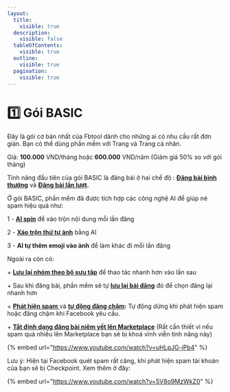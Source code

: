 ```yaml
---
layout:
  title:
    visible: true
  description:
    visible: false
  tableOfContents:
    visible: true
  outline:
    visible: true
  pagination:
    visible: true
---
```


# 1️⃣ Gói BASIC

Đây là gói cơ bản nhất của Fbtool dành cho những ai có nhu cầu rất đơn giản. Bạn có thể dùng phần mềm với Trang và Trang cá nhân.

Giá: **100.000** VND/tháng hoặc **600.000** VND/năm (Giảm giá 50% so với gói tháng)

Tính năng đầu tiên của gói BASIC là đăng bài ở hai chế độ : [**Đăng bài bình thường**](tinh-nang.md#che-do-1-dang-bai) và [**Đăng bài lần lượt**](tinh-nang.md#che-do-2-dang-lan-luot)**.**&#x20;

Ở gói BASIC, phần mềm đã được tích hợp các công nghệ AI để giúp né spam hiệu quả như:

1 - [**AI spin**](tinh-nang.md#id-4.-ai-spin) để xáo trộn nội dung mỗi lần đăng

2 - [**Xáo trộn thứ tự ảnh**](tinh-nang.md#id-14.-xao-tron-anh) bằng AI

3 - **AI tự thêm emoji vào ảnh** để làm khác đi mỗi lần đăng

Ngoài ra còn có:

\+ [**Lưu lại nhóm theo bộ sưu tập**](tinh-nang.md#id-5.-tinh-nang-tim-kiem-va-bo-suu-tap) để thao tác nhanh hơn vào lần sau

\+ Sau khi đăng bài, phần mềm sẽ tự [**lưu lại bài đăng**](tinh-nang.md#id-6.-chon-nhanh-bai-da-dang) đó để chọn đăng lại nhanh hơn

\+ [**Phát hiện spam** ](tinh-nang.md#id-11.-cac-tinh-nang-an)và [**tự động đăng chậm**](tinh-nang.md#id-11.-cac-tinh-nang-an)**:** Tự động dừng khi phát hiện spam hoặc đăng chậm khi Facebook yêu cầu.

\+ [**Tắt định dạng đăng bài niêm yết lên Marketplace**](tinh-nang.md#id-13.-tat-dinh-dang-dang-bai-len-marketplace-niem-yet) (Rất cần thiết vì nếu spam quá nhiều lên Marketplace bạn sẽ bị khoá vĩnh viễn tính năng này)

{% embed url="https://www.youtube.com/watch?v=uHLpJG-jPb4" %}

Lưu ý: Hiện tại Facebook quét spam rất căng, khi phát hiện spam tài khoản của bạn sẽ bị Checkpoint. Xem thêm ở đây:&#x20;

{% embed url="https://www.youtube.com/watch?v=5V8o9MzWkZ0" %}

